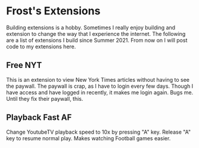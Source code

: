 # Frost's Extensions

Building extensions is a hobby. Sometimes I really enjoy building
and extension to change the way that I
experience the internet. The following are
a list of extensions I build since Summer 2021.
From now on I will post code to my extensions
here.

## Free NYT

This is an extension to view New York Times articles without having to see the paywall.
The paywall is crap, as I have to login every few days. Though
I have access and have logged in recently, it
makes me login again. Bugs me. Until they fix their
paywall, this.

## Playback Fast AF

Change YoutubeTV playback speed to 10x by pressing "A" key. Release "A" key to resume normal play.
Makes watching Football games easier.
